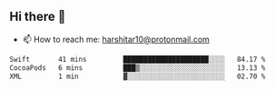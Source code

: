 ## Hi there 👋
- 📫 How to reach me: harshitar10@protonmail.com  
<!--START_SECTION:waka-->

```txt
Swift       41 mins         █████████████████████░░░░   84.17 %
CocoaPods   6 mins          ███▒░░░░░░░░░░░░░░░░░░░░░   13.13 %
XML         1 min           ▓░░░░░░░░░░░░░░░░░░░░░░░░   02.70 %
```

<!--END_SECTION:waka-->

<!--
**hharshitarora/hharshitarora** is a ✨ _special_ ✨ repository because its `README.md` (this file) appears on your GitHub profile.

Here are some ideas to get you started:

- 🔭 I’m currently working on ...
- 🌱 I’m currently learning ...
- 👯 I’m looking to collaborate on ...
- 🤔 I’m looking for help with ...
- 💬 Ask me about ...
- 📫 How to reach me: ...
- 😄 Pronouns: ...
- ⚡ Fun fact: ...
-->
